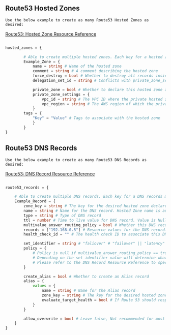 ## Route53 Hosted Zones

    Use the below example to create as many Route53 Hosted Zones as desired:

[Route53: Hosted Zone Resource Reference](https://registry.terraform.io/providers/hashicorp/aws/latest/docs/resources/route53_zone)

```terraform

hosted_zones = {

        # Able to create multiple hosted zones. Each key for a hosted zone must be unique.
        Example_Zone = { 
            name = string # Name of the hosted zone 
            comment = string # A comment describing the hosted zone 
            force_destroy = bool # Whether to destroy all records inside the when destroying the zone
            delegation_set_id = string # Conflicts with private_zone_settings. The reusable delegation set whose NS you want to assign to the hosted zone

            private_zone = bool # Whether to declare this hosted zone as a private hosted zone
            private_zone_settings = {
                vpc_id = string # The VPC ID where the private hosted zone will be associated with
                vpc_region = string # The AWS region of which the private hosted zone will be located in
            }
        tags = {
            "Key" = "Value" # Tags to associate with the hosted zone
            }
        }
}

```

## Route53 DNS Records

    Use the below example to create as many Route53 DNS Records as desired:

[Route53: DNS Record Resource Reference](https://registry.terraform.io/providers/hashicorp/aws/latest/docs/resources/route53_record)

```terraform 

route53_records = {

    # Able to create multiple DNS records. Each key for a DNS records must be unique.
    Example_Record = {
        zone_key = string # The key for the desired hosted zone declared above
        name = string # Name for the DNS record. Hosted Zone name is automatically appended
        type = string # Type of DNS record 
        ttl = number # Time to live value for DNS record. Value is Null if create_alias == true
        multivalue_answer_routing_policy = bool # Whether this DNS record accepts multivalue responses
        records = ["192.168.0.5"] # Resource values for the DNS record. Value is Null if create_alias == true
        health_check_id = "" # The health check ID to associate this DNS record with

        set_identifier = string # "faliover" # "failover" || "latency" || "geolocation" || "weighted"
        policy = {
            # Policy is null if multivalue_answer_routing_policy == true
            # Depending on the set identifier value will determine what attribute this block will accept
            # Please refer to the DNS Record Resource Reference to specify the appropriate attributes and values
        }

        create_alias = bool # Whether to create an Alias record 
        alias = {
            values = {
                name = string # Name for the Alias record 
                zone_key = string # The key for the desired hosted zone declared above
                evaluate_target_health = bool # If Route 53 should respond to DNS queries using this resource record set by checking the health of the resource record set
            }
        }

        allow_overwrite = bool # Leave false, Not recommended for most environments. Whether Terraform should overwrite an existing record, if any.
    }
}

```
